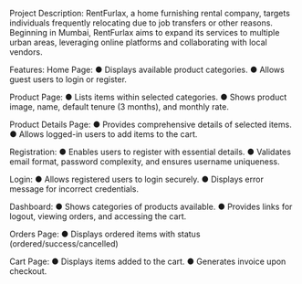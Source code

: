 Project Description:
RentFurlax, a home furnishing rental company, targets individuals frequently relocating due to job
transfers or other reasons. Beginning in Mumbai, RentFurlax aims to expand its services to multiple
urban areas, leveraging online platforms and collaborating with local vendors.


Features:
Home Page:
  ● Displays available product categories.
  ● Allows guest users to login or register.

Product Page:
  ● Lists items within selected categories.
  ● Shows product image, name, default tenure (3 months), and monthly rate.

Product Details Page:
  ● Provides comprehensive details of selected items.
  ● Allows logged-in users to add items to the cart.

Registration:
● Enables users to register with essential details.
● Validates email format, password complexity, and ensures username uniqueness.

Login:
  ● Allows registered users to login securely.
  ● Displays error message for incorrect credentials.

Dashboard:
  ● Shows categories of products available.
  ● Provides links for logout, viewing orders, and accessing the cart.

Orders Page:
  ● Displays ordered items with status (ordered/success/cancelled)

Cart Page:
  ● Displays items added to the cart.
  ● Generates invoice upon checkout.
